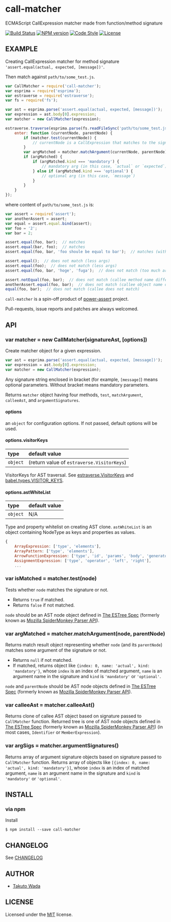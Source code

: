 call-matcher
================================

ECMAScript CallExpression matcher made from function/method signature

[![Build Status][travis-image]][travis-url]
[![NPM version][npm-image]][npm-url]
[![Code Style][style-image]][style-url]
[![License][license-image]][license-url]


EXAMPLE
---------------------------------------

Creating CallExpression matcher for method signature `'assert.equal(actual, expected, [message])'`.

Then match against `path/to/some_test.js`.

```javascript
var CallMatcher = require('call-matcher');
var esprima = require('esprima');
var estraverse = require('estraverse');
var fs = require('fs');

var ast = esprima.parse('assert.equal(actual, expected, [message])');
var expression = ast.body[0].expression;
var matcher = new CallMatcher(expression);

estraverse.traverse(esprima.parse(fs.readFileSync('path/to/some_test.js')), {
    enter: function (currentNode, parentNode) {
        if (matcher.test(currentNode)) {
            // currentNode is a CallExpression that matches to the signature
        }
        var argMatched = matcher.matchArgument(currentNode, parentNode);
        if (argMatched) {
            if (argMatched.kind === 'mandatory') {
                // mandatory arg (in this case, `actual` or `expected`)
            } else if (argMatched.kind === 'optional') {
                // optional arg (in this case, `message`)
            }
        }
    }
});
```

where content of `path/to/some_test.js` is:

```javascript
var assert = require('assert');
var anotherAssert = assert;
var equal = assert.equal.bind(assert);
var foo = '2';
var bar = 2;

assert.equal(foo, bar);  // matches
assert.equal(bar, foo);  // matches
assert.equal(foo, bar, 'foo shoule be equal to bar');  // matches (with optional arg)

assert.equal();  // does not match (less args)
assert.equal(foo);  // does not match (less args)
assert.equal(foo, bar, 'hoge', 'fuga');  // does not match (too much args)

assert.notEqual(foo, bar);  // does not match (callee method name differs)
anotherAssert.equal(foo, bar);  // does not match (callee object name differs)
equal(foo, bar);  // does not match (callee does not match)
```

`call-matcher` is a spin-off product of [power-assert](https://github.com/twada/power-assert) project.

Pull-requests, issue reports and patches are always welcomed.


API
---------------------------------------

### var matcher = new CallMatcher(signatureAst, [options])

Create matcher object for a given expression.

```javascript
var ast = esprima.parse('assert.equal(actual, expected, [message])');
var expression = ast.body[0].expression;
var matcher = new CallMatcher(expression);
```

Any signature string enclosed in bracket (for example, `[message]`) means optional parameters. Without bracket means mandatory parameters.

Returns `matcher` object having four methods, `test`, `matchArgument`, `calleeAst`, and `argumentSignatures`.


#### options

an `object` for configuration options. If not passed, default options will be used.


#### options.visitorKeys

| type     | default value |
|:---------|:--------------|
| `object` | (return value of `estraverse.VisitorKeys`)   |

VisitorKeys for AST traversal. See [estraverse.VisitorKeys](https://github.com/estools/estraverse/blob/4.0.0/estraverse.js#L217-L288) and [babel.types.VISITOR_KEYS](https://github.com/babel/babel/blob/v5.1.11/src/babel/types/visitor-keys.json).


#### options.astWhiteList

| type     | default value |
|:---------|:--------------|
| `object` | N/A           |

Type and property whitelist on creating AST clone. `astWhiteList` is an object containing NodeType as keys and properties as values.

```js
{
    ArrayExpression: ['type', 'elements'],
    ArrayPattern: ['type', 'elements'],
    ArrowFunctionExpression: ['type', 'id', 'params', 'body', 'generator', 'expression'],
    AssignmentExpression: ['type', 'operator', 'left', 'right'],
    ...
```


### var isMatched = matcher.test(node)

Tests whether `node` matches the signature or not.

 - Returns `true` if matched.
 - Returns `false` if not matched.

`node` should be an AST node object defined in [The ESTree Spec](https://github.com/estree/estree) (formerly known as [Mozilla SpiderMonkey Parser API](https://developer.mozilla.org/en-US/docs/SpiderMonkey/Parser_API)).


### var argMatched = matcher.matchArgument(node, parentNode)

Returns match result object representing whether `node` (and its `parentNode`) matches some argument of the signature or not.

 - Returns `null` if not matched.
 - If matched, returns object like `{index: 0, name: 'actual', kind: 'mandatory'}`, whose `index` is an index of matched argument, `name` is an argument name in the signature and `kind` is `'mandatory'` or `'optional'`.

`node` and `parentNode` should be AST node objects defined in [The ESTree Spec](https://github.com/estree/estree) (formerly known as [Mozilla SpiderMonkey Parser API](https://developer.mozilla.org/en-US/docs/SpiderMonkey/Parser_API)).


### var calleeAst = matcher.calleeAst()

Returns clone of callee AST object based on signature passed to `CallMatcher` function. Returned tree is one of AST node objects defined in [The ESTree Spec](https://github.com/estree/estree) (formerly known as [Mozilla SpiderMonkey Parser API](https://developer.mozilla.org/en-US/docs/SpiderMonkey/Parser_API)) (in most cases, `Identifier` or `MemberExpression`).


### var argSigs = matcher.argumentSignatures()

Returns array of argument signature objects based on signature passed to `CallMatcher` function. Returns array of objects like `[{index: 0, name: 'actual', kind: 'mandatory'}]`, whose `index` is an index of matched argument, `name` is an argument name in the signature and `kind` is `'mandatory'` or `'optional'`.



INSTALL
---------------------------------------

### via npm

Install

    $ npm install --save call-matcher


CHANGELOG
---------------------------------------
See [CHANGELOG](https://github.com/twada/call-matcher/blob/master/CHANGELOG.md)


AUTHOR
---------------------------------------
* [Takuto Wada](https://github.com/twada)


LICENSE
---------------------------------------
Licensed under the [MIT](https://github.com/twada/call-matcher/blob/master/MIT-LICENSE.txt) license.


[npm-url]: https://npmjs.org/package/call-matcher
[npm-image]: https://badge.fury.io/js/call-matcher.svg

[travis-url]: https://travis-ci.org/twada/call-matcher
[travis-image]: https://secure.travis-ci.org/twada/call-matcher.svg?branch=master

[style-url]: https://github.com/Flet/semistandard
[style-image]: https://img.shields.io/badge/code%20style-semistandard-brightgreen.svg

[license-url]: https://github.com/twada/call-matcher/blob/master/MIT-LICENSE.txt
[license-image]: https://img.shields.io/badge/license-MIT-brightgreen.svg
